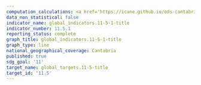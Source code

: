 ```yaml
---
computation_calculations: <a href='https://icane.github.io/ods-cantabria/assets/pdf/11.5.1.1.pdf' target='_blank'>Número de personas muertas directamente atribuido a desastres por cada 100.000 habitantes</a>
data_non_statistical: false
indicator_name: global_indicators.11-5-1-title
indicator_number: 11.5.1
reporting_status: complete
graph_title: global_indicators.11-5-1-title
graph_type: line
national_geographical_coverage: Cantabria
published: true
sdg_goal: '11'
target_name: global_targets.11-5-title
target_id: '11.5'
---
```

